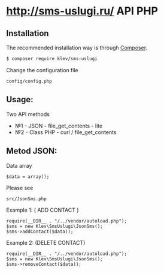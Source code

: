 # http://sms-uslugi.ru/ API PHP

## Installation

The recommended installation way is through [Composer](https://getcomposer.org).

```sh
$ composer require klev/sms-uslugi
```
Change the configuration file

    config/config.php


## Usage:
Two API methods
 - №1 - JSON - file_get_contents - lite
 - №2 - Class PHP - curl / file_get_contents

## Metod JSON:
Data array

    $data = array();
    
Please see

    src/JsonSms.php


Example 1: ( ADD CONTACT )

    require(__DIR__ . "/../vendor/autoload.php");
    $sms = new Klev\SmsUslugi\JsonSms();
    $sms->addContact($data));
    
Example 2: (DELETE CONTACT)

    require(__DIR__ . "/../vendor/autoload.php");
    $sms = new Klev\SmsUslugi\JsonSms();
    $sms->removeContact($data));
